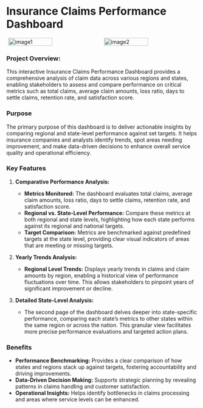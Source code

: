 # Insurance Claims Performance Dashboard

<div style="display: flex; justify-content: center; gap: 10px;">
    <img src="https://github.com/user-attachments/assets/7d0ade99-93ab-4d11-9d52-0d4d215afc8f" alt="image1" style="width: 48%;">
    <img src="https://github.com/user-attachments/assets/244b3b55-8e9d-4aae-b198-fdd01d357fa1" alt="image2" style="width: 48%;">
</div>


### Project Overview: 
This interactive Insurance Claims Performance Dashboard provides a comprehensive analysis of claim data across various regions and states, enabling stakeholders to assess and compare performance on critical metrics such as total claims, average claim amounts, loss ratio, days to settle claims, retention rate, and satisfaction score.

### Purpose

The primary purpose of this dashboard is to deliver actionable insights by comparing regional and state-level performance against set targets. It helps insurance companies and analysts identify trends, spot areas needing improvement, and make data-driven decisions to enhance overall service quality and operational efficiency.

### Key Features

1. **Comparative Performance Analysis:**
   - **Metrics Monitored:** The dashboard evaluates total claims, average claim amounts, loss ratio, days to settle claims, retention rate, and satisfaction score.
   - **Regional vs. State-Level Performance:** Compare these metrics at both regional and state levels, highlighting how each state performs against its regional and national targets.
   - **Target Comparison:** Metrics are benchmarked against predefined targets at the state level, providing clear visual indicators of areas that are meeting or missing targets.

2. **Yearly Trends Analysis:**
   - **Regional Level Trends:** Displays yearly trends in claims and claim amounts by region, enabling a historical view of performance fluctuations over time. This allows stakeholders to pinpoint years of significant improvement or decline.

3. **Detailed State-Level Analysis:**
   - The second page of the dashboard delves deeper into state-specific performance, comparing each state’s metrics to other states within the same region or across the nation. This granular view facilitates more precise performance evaluations and targeted action plans.

### Benefits

- **Performance Benchmarking:** Provides a clear comparison of how states and regions stack up against targets, fostering accountability and driving improvements.
- **Data-Driven Decision Making:** Supports strategic planning by revealing patterns in claims handling and customer satisfaction.
- **Operational Insights:** Helps identify bottlenecks in claims processing and areas where service levels can be enhanced.
